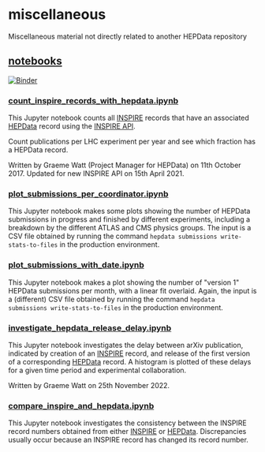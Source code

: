 # miscellaneous
Miscellaneous material not directly related to another HEPData repository

## [notebooks](notebooks)

[![Binder](https://mybinder.org/badge.svg)](https://mybinder.org/v2/gh/HEPData/miscellaneous/master?filepath=notebooks)

### [count_inspire_records_with_hepdata.ipynb](notebooks/count_inspire_records_with_hepdata.ipynb)

This Jupyter notebook counts all [INSPIRE](https://inspirehep.net) records
that have an associated [HEPData](https://www.hepdata.net) record using the
[INSPIRE API](https://github.com/inspirehep/rest-api-doc).

Count publications per LHC experiment per year and see which fraction
has a HEPData record.

Written by Graeme Watt (Project Manager for HEPData) on 11th October 2017.
Updated for new INSPIRE API on 15th April 2021.

### [plot_submissions_per_coordinator.ipynb](notebooks/plot_submissions_per_coordinator.ipynb)

This Jupyter notebook makes some plots showing the number of HEPData
submissions in progress and finished by different experiments, including
a breakdown by the different ATLAS and CMS physics groups.  The input is
a CSV file obtained by running the command
`hepdata submissions write-stats-to-files`
in the production environment.

### [plot_submissions_with_date.ipynb](notebooks/plot_submissions_with_date.ipynb)

This Jupyter notebook makes a plot showing the number of "version 1"
HEPData submissions per month, with a linear fit overlaid.  Again, the
input is a (different) CSV file obtained by running the command
`hepdata submissions write-stats-to-files`
in the production environment.

### [investigate_hepdata_release_delay.ipynb](notebooks/investigate_hepdata_release_delay.ipynb)

This Jupyter notebook investigates the delay between arXiv publication, indicated by creation of
an [INSPIRE](https://inspirehep.net) record, and release of the first version of a corresponding
[HEPData](https://www.hepdata.net) record.  A histogram is plotted of these delays for a given
time period and experimental collaboration.

Written by Graeme Watt on 25th November 2022.

### [compare_inspire_and_hepdata.ipynb](notebooks/compare_inspire_and_hepdata.ipynb)

This Jupyter notebook investigates the consistency between the INSPIRE record numbers obtained from
either [INSPIRE](https://inspirehep.net) or [HEPData](https://www.hepdata.net).  Discrepancies usually
occur because an INSPIRE record has changed its record number.